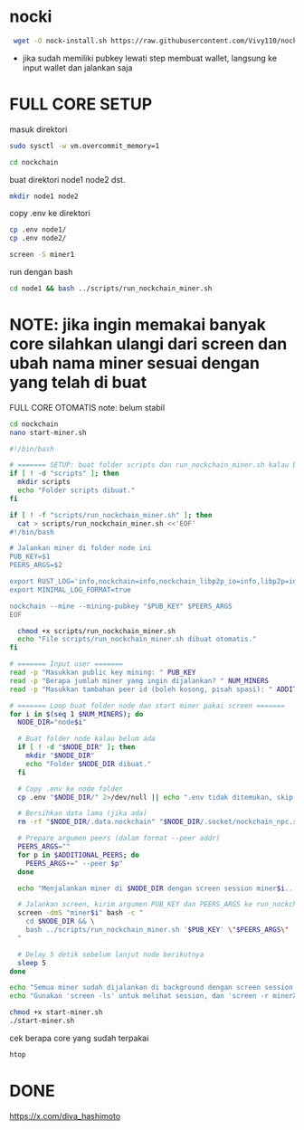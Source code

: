 # nocki

```bash
 wget -O nock-install.sh https://raw.githubusercontent.com/Vivy110/nocki/refs/heads/main/nock-install.sh && sed -i 's/\r$//' nock-install.sh && chmod +x nock-install.sh && ./nock-install.sh
```
- jika sudah memiliki pubkey lewati step membuat wallet, langsung ke input wallet dan jalankan saja

# FULL CORE SETUP
masuk direktori
```bash
sudo sysctl -w vm.overcommit_memory=1
```
```bash
cd nockchain
```
buat direktori node1 node2 dst.
```bash
mkdir node1 node2
```
copy .env ke direktori 
```bash
cp .env node1/
cp .env node2/
```
```bash
screen -S miner1
```
run dengan bash 
```bash
cd node1 && bash ../scripts/run_nockchain_miner.sh
```

# NOTE: jika ingin memakai banyak core silahkan ulangi dari screen dan ubah nama miner sesuai dengan yang telah di buat 


FULL CORE OTOMATIS 
note: belum stabil
```bash
cd nockchain
nano start-miner.sh
```
```bash
#!/bin/bash

# ======= SETUP: buat folder scripts dan run_nockchain_miner.sh kalau belum ada =======
if [ ! -d "scripts" ]; then
  mkdir scripts
  echo "Folder scripts dibuat."
fi

if [ ! -f "scripts/run_nockchain_miner.sh" ]; then
  cat > scripts/run_nockchain_miner.sh <<'EOF'
#!/bin/bash

# Jalankan miner di folder node ini
PUB_KEY=$1
PEERS_ARGS=$2

export RUST_LOG='info,nockchain=info,nockchain_libp2p_io=info,libp2p=info,libp2p_quic=info'
export MINIMAL_LOG_FORMAT=true

nockchain --mine --mining-pubkey "$PUB_KEY" $PEERS_ARGS
EOF

  chmod +x scripts/run_nockchain_miner.sh
  echo "File scripts/run_nockchain_miner.sh dibuat otomatis."
fi

# ======= Input user =======
read -p "Masukkan public key mining: " PUB_KEY
read -p "Berapa jumlah miner yang ingin dijalankan? " NUM_MINERS
read -p "Masukkan tambahan peer id (boleh kosong, pisah spasi): " ADDITIONAL_PEERS

# ======= Loop buat folder node dan start miner pakai screen =======
for i in $(seq 1 $NUM_MINERS); do
  NODE_DIR="node$i"

  # Buat folder node kalau belum ada
  if [ ! -d "$NODE_DIR" ]; then
    mkdir "$NODE_DIR"
    echo "Folder $NODE_DIR dibuat."
  fi

  # Copy .env ke node folder
  cp .env "$NODE_DIR/" 2>/dev/null || echo ".env tidak ditemukan, skip copy."

  # Bersihkan data lama (jika ada)
  rm -rf "$NODE_DIR/.data.nockchain" "$NODE_DIR/.socket/nockchain_npc.sock" 2>/dev/null || true

  # Prepare argumen peers (dalam format --peer addr)
  PEERS_ARGS=""
  for p in $ADDITIONAL_PEERS; do
    PEERS_ARGS+=" --peer $p"
  done

  echo "Menjalankan miner di $NODE_DIR dengan screen session miner$i..."

  # Jalankan screen, kirim argumen PUB_KEY dan PEERS_ARGS ke run_nockchain_miner.sh
  screen -dmS "miner$i" bash -c "
    cd $NODE_DIR && \
    bash ../scripts/run_nockchain_miner.sh '$PUB_KEY' \"$PEERS_ARGS\"
  "

  # Delay 5 detik sebelum lanjut node berikutnya
  sleep 5
done

echo "Semua miner sudah dijalankan di background dengan screen session miner1 ... miner$NUM_MINERS."
echo "Gunakan 'screen -ls' untuk melihat session, dan 'screen -r minerX' untuk attach ke miner tertentu."
```
```bash
chmod +x start-miner.sh
./start-miner.sh
```
cek berapa core yang sudah terpakai

```bash
htop
```


# DONE

https://x.com/diva_hashimoto
